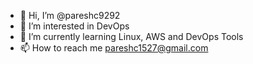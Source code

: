 - 👋 Hi, I’m @pareshc9292
- 👀 I’m interested in DevOps 
- 🌱 I’m currently learning Linux, AWS and DevOps Tools
- 📫 How to reach me pareshc1527@gmail.com

<!---
pareshc9292/pareshc9292 is a ✨ special ✨ repository because its `README.md` (this file) appears on your GitHub profile.
You can click the Preview link to take a look at your changes.
--->
